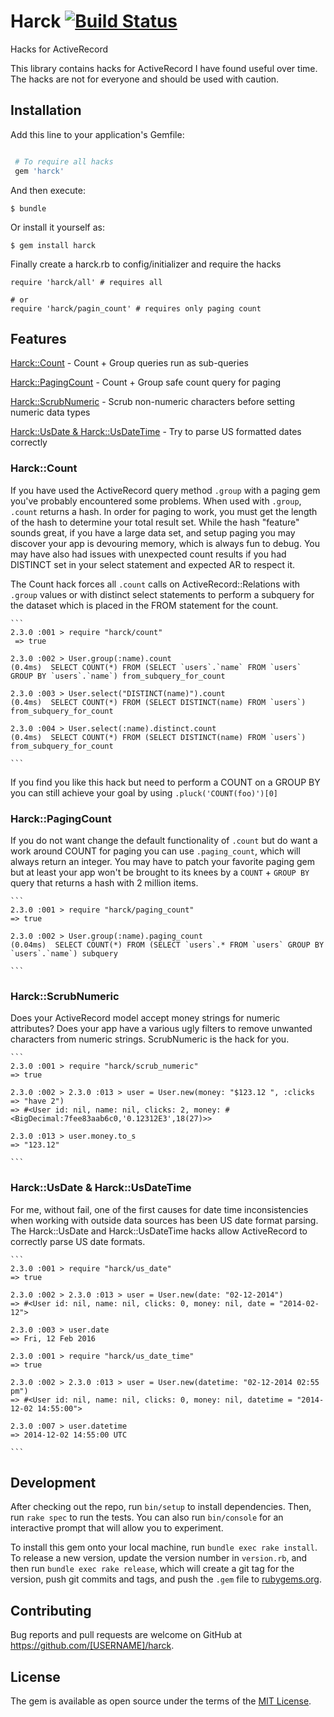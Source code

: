 # Harck [![Build Status](https://travis-ci.org/JoshMcKin/harck.svg?branch=master)](https://travis-ci.org/JoshMcKin/harck)

Hacks for ActiveRecord

This library contains hacks for ActiveRecord I have found useful over time. The hacks are not for everyone and should be used with caution.

## Installation

Add this line to your application's Gemfile:

```ruby

 # To require all hacks
 gem 'harck'

```

And then execute:

    $ bundle

Or install it yourself as:

    $ gem install harck

Finally create a harck.rb to config/initializer and require the hacks

```
require 'harck/all' # requires all

# or
require 'harck/pagin_count' # requires only paging count

```

## Features

[Harck::Count](https://github.com/JoshMcKin/harck#harckcount) - Count + Group queries run as sub-queries

[Harck::PagingCount](https://github.com/JoshMcKin/harck#harckpagingcount) - Count + Group safe count query for paging

[Harck::ScrubNumeric](https://github.com/JoshMcKin/harck#harckscrubnumeric) - Scrub non-numeric characters before setting numeric data types

[Harck::UsDate & Harck::UsDateTime](https://github.com/JoshMcKin/harck#harckusdate--harckusdatetime) - Try to parse US formatted dates correctly

### Harck::Count

If you have used the ActiveRecord query method `.group` with a paging gem you've probably encountered some problems. When used with `.group`, `.count` returns a hash. In order for paging to work, you must get the length of the hash to determine your total result set. While the hash "feature" sounds great, if you have a large data set, and setup paging you may discover your app is devouring memory, which is always fun to debug. You may have also had issues with unexpected count results if you had DISTINCT set in your select statement and expected AR to respect it.

The Count hack forces all `.count` calls on ActiveRecord::Relations with `.group` values or with distinct select statements to perform a subquery for the dataset which is placed in the FROM statement for the count.

	```
	2.3.0 :001 > require "harck/count"
	 => true
	
	2.3.0 :002 > User.group(:name).count
    (0.4ms)  SELECT COUNT(*) FROM (SELECT `users`.`name` FROM `users` GROUP BY `users`.`name`) from_subquery_for_count

	2.3.0 :003 > User.select("DISTINCT(name)").count
	(0.4ms)  SELECT COUNT(*) FROM (SELECT DISTINCT(name) FROM `users`) from_subquery_for_count

	2.3.0 :004 > User.select(:name).distinct.count
	(0.4ms)  SELECT COUNT(*) FROM (SELECT DISTINCT(name) FROM `users`) from_subquery_for_count

	```

If you find you like this hack but need to perform a COUNT on a GROUP BY you can still achieve your goal by using `.pluck('COUNT(foo)')[0]`

### Harck::PagingCount

If you do not want change the default functionality of `.count` but do want a work around COUNT for paging you can use `.paging_count`, which will always return an integer. You may have to patch your favorite paging gem but at least your app won't be brought to its knees by a `COUNT` + `GROUP BY` query that returns a hash with 2 million items.

	```
	2.3.0 :001 > require "harck/paging_count"
	=> true

	2.3.0 :002 > User.group(:name).paging_count
	(0.04ms)  SELECT COUNT(*) FROM (SELECT `users`.* FROM `users` GROUP BY `users`.`name`) subquery

	```

### Harck::ScrubNumeric

Does your ActiveRecord model accept money strings for numeric attributes? Does your app have a various ugly filters to remove unwanted characters from numeric strings. ScrubNumeric is the hack for you.

	```
	2.3.0 :001 > require "harck/scrub_numeric"
	=> true

	2.3.0 :002 > 2.3.0 :013 > user = User.new(money: "$123.12 ", :clicks => "have 2")
    => #<User id: nil, name: nil, clicks: 2, money: #<BigDecimal:7fee83aab6c0,'0.12312E3',18(27)>> 

    2.3.0 :013 > user.money.to_s
 	=> "123.12" 

	```

### Harck::UsDate & Harck::UsDateTime

For me, without fail, one of the first causes for date time inconsistencies when working with outside data sources has been US date format parsing. The Harck::UsDate and Harck::UsDateTime hacks allow ActiveRecord to correctly parse US date formats.

	```
	2.3.0 :001 > require "harck/us_date"
	=> true

	2.3.0 :002 > 2.3.0 :013 > user = User.new(date: "02-12-2014")
    => #<User id: nil, name: nil, clicks: 0, money: nil, date = "2014-02-12"> 

    2.3.0 :003 > user.date
 	=> Fri, 12 Feb 2016 

 	2.3.0 :001 > require "harck/us_date_time"
	=> true

	2.3.0 :002 > 2.3.0 :013 > user = User.new(datetime: "02-12-2014 02:55 pm")
    => #<User id: nil, name: nil, clicks: 0, money: nil, datetime = "2014-12-02 14:55:00"> 

    2.3.0 :007 > user.datetime
 	=> 2014-12-02 14:55:00 UTC

	```

## Development

After checking out the repo, run `bin/setup` to install dependencies. Then, run `rake spec` to run the tests. You can also run `bin/console` for an interactive prompt that will allow you to experiment.

To install this gem onto your local machine, run `bundle exec rake install`. To release a new version, update the version number in `version.rb`, and then run `bundle exec rake release`, which will create a git tag for the version, push git commits and tags, and push the `.gem` file to [rubygems.org](https://rubygems.org).

## Contributing

Bug reports and pull requests are welcome on GitHub at https://github.com/[USERNAME]/harck.


## License

The gem is available as open source under the terms of the [MIT License](http://opensource.org/licenses/MIT).

